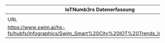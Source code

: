 |IoTNumb3rs Datenerfassung|||||||||||
| ---- | ---- | ---- | ---- | ---- | ---- | ---- | ---- | ---- | ---- | ---- |
||||||||||||
|URL|home_url|filename|device_class|device_count|market_class|market_volume|prognosis_year|publication_year|authorship_class|Dropbox folder|
|https://www.swim.ai/hs-fs/hubfs/Infographics/Swim_Smart%20City%20IOT%20Trends_Infographic.jpg|https://www.swim.ai/resources/infographic-smart-city-iot-trends|file8_Swim_Smart%20City%20IOT%20Trends_Infographic.jpg||||||||Pattoho/20181118-1509|
